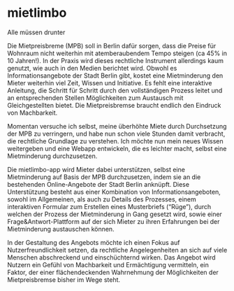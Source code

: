 # mietlimbo
Alle müssen drunter

Die Mietpreisbreme (MPB) soll in Berlin dafür sorgen, dass die Preise für Wohnraum nicht weiterhin mit atemberaubendem Tempo steigen (ca 45% in 10 Jahren!). In der Praxis wird dieses rechtliche Instrument allerdings kaum genutzt, wie auch in den Medien berichtet wird. Obwohl es Informationsangebote der Stadt Berlin gibt, kostet eine Mietminderung den Mieter weiterhin viel Zeit, Wissen und Initiative. Es fehlt eine interaktive Anleitung, die Schritt für Schritt durch den vollständigen Prozess leitet und an entsprechenden Stellen Möglichkeiten zum Austausch mit Gleichgestellten bietet. Die Mietpreisbremse braucht endlich den Eindruck von Machbarkeit.

Momentan versuche ich selbst, meine überhöhte Miete durch Durchsetzung der MPB zu verringern, und habe nun schon viele Stunden damit verbracht, die rechtliche Grundlage zu verstehen. Ich möchte nun mein neues Wissen weitergeben und eine Webapp entwickeln, die es leichter macht, selbst eine Mietminderung durchzusetzen.

Die mietlimbo-app wird Mieter dabei unterstützen, selbst eine Mietminderung auf Basis der MPB durchzusetzen, indem sie an die bestehenden Online-Angebote der Stadt Berlin anknüpft. Diese Unterstützung besteht aus einer Kombination von Informationsangeboten, sowohl im Allgemeinen, als auch zu Details des Prozesses, einem interaktiven Formular zum Erstellen eines Musterbriefs (“Rüge”), durch welchen der Prozess der Mietminderung in Gang gesetzt wird, sowie einer Frage&Antwort-Plattform auf der sich Mieter zu ihren Erfahrungen bei der Mietminderung austauschen können. 

In der Gestaltung des Angebots möchte ich einen Fokus auf Nutzerfreundlichkeit setzen, da rechtliche Angelegenheiten an sich auf viele Menschen abschreckend und einschüchternd wirken. Das Angebot wird Nutzern ein Gefühl von Machbarkeit und Ermächtigung vermitteln, ein Faktor, der einer flächendeckenden Wahrnehmung der Möglichkeiten der Mietpreisbremse bisher im Wege steht.
